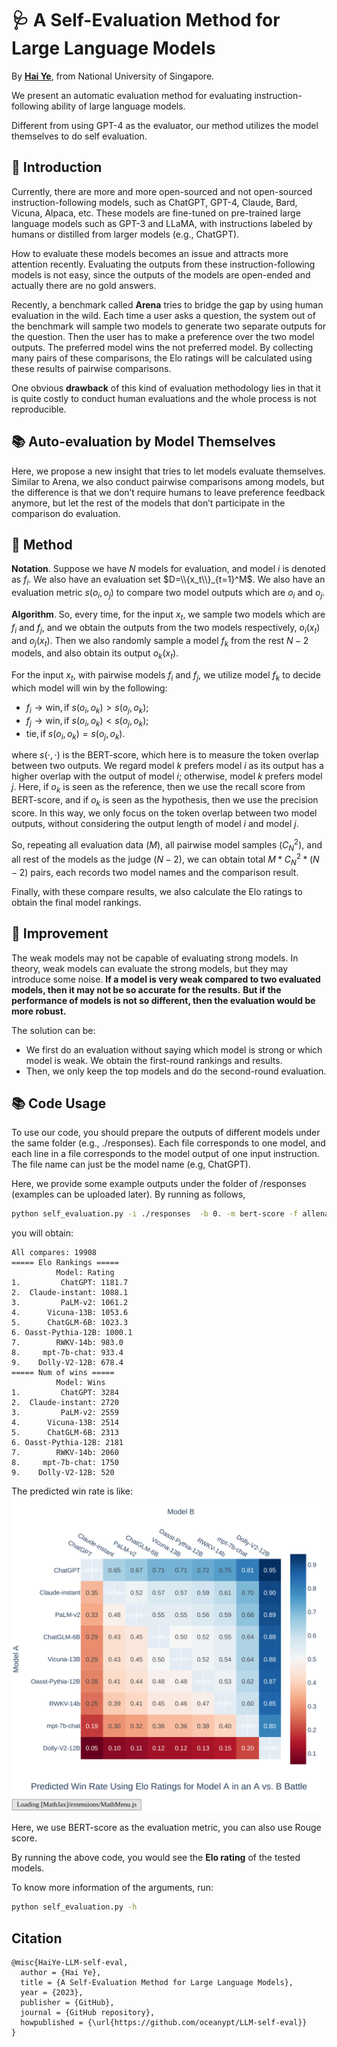 # 🩺 A Self-Evaluation Method for Large Language Models

By [**Hai Ye**](https://oceanypt.github.io/), from National University of Singapore.

We present an automatic evaluation method for evaluating instruction-following ability of large language models. 

Different from using GPT-4 as the evaluator, our method utilizes the model themselves to do self evaluation. 



## :blue_book: Introduction

Currently, there are more and more open-sourced and not open-sourced instruction-following models, such as ChatGPT, GPT-4, Claude, Bard, Vicuna, Alpaca, etc. These models are fine-tuned on pre-trained large language models such as GPT-3 and LLaMA, with instructions labeled by humans or distilled from larger models (e.g., ChatGPT). 

How to evaluate these models becomes an issue and attracts more attention recently. Evaluating the outputs from these instruction-following models is not easy, since the outputs of the models are open-ended and actually there are no gold answers. 

Recently, a benchmark called **Arena** tries to bridge the gap by using human evaluation in the wild. Each time a user asks a question, the system out of the benchmark will sample two models to generate two separate outputs for the question. Then the user has to make a preference over the two model outputs. The preferred model wins the not preferred model. By collecting many pairs of these comparisons, the Elo ratings will be calculated using these results of pairwise comparisons. 

One obvious **drawback** of this kind of evaluation methodology lies in that it is quite costly to conduct human evaluations and the whole process is not reproducible. 



## :books: Auto-evaluation by Model Themselves

Here, we propose a new insight that tries to let models evaluate themselves. Similar to Arena, we also conduct pairwise comparisons among models, but the difference is that we don’t require humans to leave preference feedback anymore, but let the rest of the models that don’t participate in the comparison do evaluation. 


## :notebook_with_decorative_cover: Method

**Notation**. Suppose we have $N$ models for evaluation, and model $i$ is denoted as $f_i$. We also have an evaluation set $D=\\{x_t\\}_{t=1}^M$. We also have an evaluation metric $s(o_i,o_j)$ to compare two model outputs which are $o_i$ and $o_j$.

**Algorithm**. So, every time, for the input $x_t$, we sample two models which are $f_i$ and $f_j$, and we obtain the outputs from the two models respectively, $o_i(x_t)$ and $o_j(x_t)$. Then we also randomly sample a model $f_k$ from the rest $N-2$ models, and also obtain its output $o_k(x_t)$. 

For the input $x_t$, with pairwise models $f_i$ and $f_j$, we utilize model $f_k$ to decide which model will win by the following:

- $f_i \rightarrow \text{win}, \text{if} \ s(o_i, o_k) > s(o_j, o_k);$
- $f_j \rightarrow \text{win}, \text{if} \ s(o_i, o_k) < s(o_j, o_k);$
- $\text{tie}, \text{if} \ s(o_i, o_k) = s(o_j, o_k).$

where $s(\cdot, \cdot)$ is the BERT-score, which here is to measure the token overlap between two outputs. We regard model $k$ prefers model $i$ as its output has a higher overlap with the output of model $i$; otherwise, model $k$ prefers model $j$. Here, if $o_k$ is seen as the reference, then we use the recall score from BERT-score, and if $o_k$ is seen as the hypothesis, then we use the precision score. In this way, we only focus on the token overlap between two model outputs, without considering the output length of model $i$ and model $j$.

So, repeating all evaluation data ($M$), all pairwise model samples ($C_N^2$), and all rest of the models as the judge ($N-2$), we can obtain total $M * C_N^2 * (N-2)$ pairs, each records two model names and the comparison result. 

Finally, with these compare results, we also calculate the Elo ratings to obtain the final model rankings.

## :blue_book: Improvement

The weak models may not be capable of evaluating strong models. In theory, weak models can evaluate the strong models, but they may introduce some noise. **If a model is very weak compared to two evaluated models, then it may not be so accurate for the results.** **But if the performance of models is not so different, then the evaluation would be more robust.** 

The solution can be:

- We first do an evaluation without saying which model is strong or which model is weak. We obtain the first-round rankings and results.
- Then, we only keep the top models and do the second-round evaluation.



## :books: Code Usage
To use our code, you should prepare the outputs of different models under the same folder (e.g., ./responses). Each file corresponds to one model, and each line in a file corresponds to the model output of one input instruction. The file name can just be the model name (e.g, ChatGPT).

Here, we provide some example outputs under the folder of /responses (examples can be uploaded later). By running as follows, 
```bash
python self_evaluation.py -i ./responses  -b 0. -m bert-score -f allenai/longformer-large-4096
```
you will obtain:
```
All compares: 19908
===== Elo Rankings =====
          Model: Rating
1.         ChatGPT: 1181.7
2.  Claude-instant: 1088.1
3.         PaLM-v2: 1061.2
4.      Vicuna-13B: 1053.6
5.      ChatGLM-6B: 1023.3
6. Oasst-Pythia-12B: 1000.1
7.        RWKV-14b: 983.0
8.     mpt-7b-chat: 933.4
9.    Dolly-V2-12B: 678.4
===== Num of wins =====
          Model: Wins
1.         ChatGPT: 3284
2.  Claude-instant: 2720
3.         PaLM-v2: 2559
4.      Vicuna-13B: 2514
5.      ChatGLM-6B: 2313
6. Oasst-Pythia-12B: 2181
7.        RWKV-14b: 2060
8.     mpt-7b-chat: 1750
9.    Dolly-V2-12B: 520
```

The predicted win rate is like:
![eval-result](image/eval_results.png)



Here, we use BERT-score as the evaluation metric, you can also use Rouge score. 

By running the above code, you would see the **Elo rating** of the tested models.



To know more information of the arguments, run:
```bash
python self_evaluation.py -h
```






## Citation
```
@misc{HaiYe-LLM-self-eval,
  author = {Hai Ye},
  title = {A Self-Evaluation Method for Large Language Models},
  year = {2023},
  publisher = {GitHub},
  journal = {GitHub repository},
  howpublished = {\url{https://github.com/oceanypt/LLM-self-eval}}
}
```

